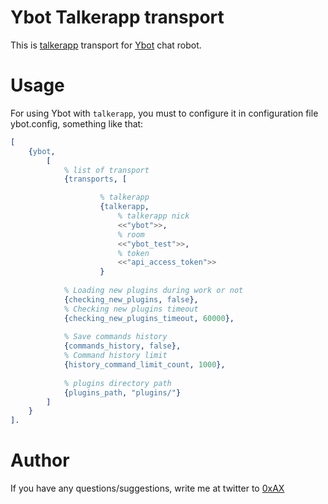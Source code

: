 Ybot Talkerapp transport
========================

This is [talkerapp](http://talkerapp.com/) transport for [Ybot](https://github.com/0xAX/Ybot) chat robot.

Usage
=========

For using Ybot with `talkerapp`, you must to configure it in configuration file ybot.config, something like that:

```erlang
[
    {ybot,
        [
            % list of transport
            {transports, [

                    % talkerapp
                    {talkerapp,
                        % talkerapp nick
                        <<"ybot">>,
                        % room
                        <<"ybot_test">>,
                        % token
                        <<"api_access_token">>
                    }
            
            % Loading new plugins during work or not
            {checking_new_plugins, false},
            % Checking new plugins timeout
            {checking_new_plugins_timeout, 60000},
            
            % Save commands history
            {commands_history, false},
            % Command history limit
            {history_command_limit_count, 1000},
 
            % plugins directory path
            {plugins_path, "plugins/"}
        ]
    }
].
```

Author
========================

If you have any questions/suggestions, write me at twitter to [0xAX](https://twitter.com/0xAX)